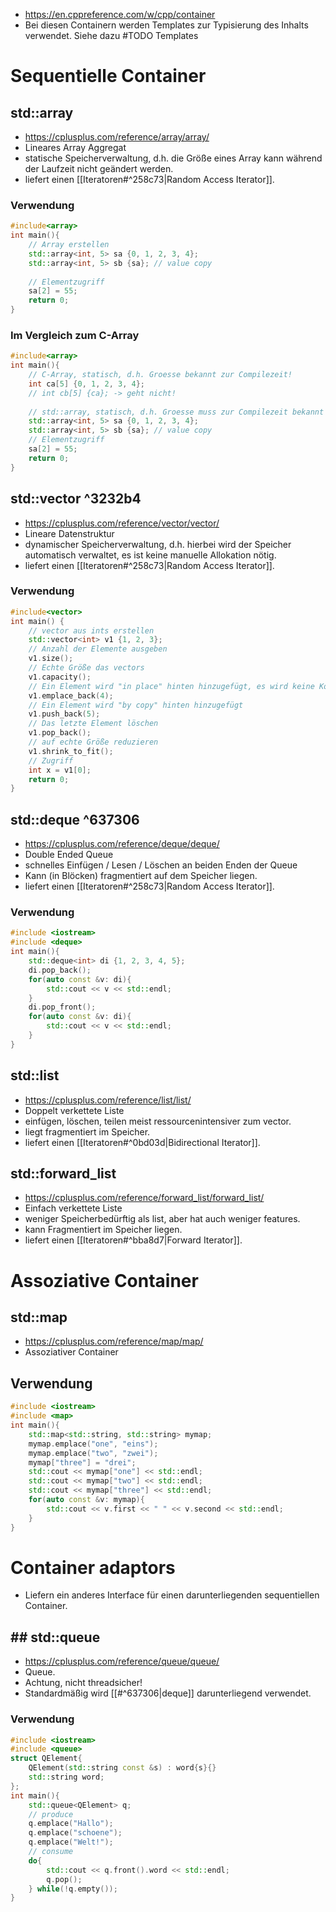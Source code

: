 - https://en.cppreference.com/w/cpp/container
- Bei diesen Containern werden Templates zur Typisierung des Inhalts verwendet. Siehe dazu #TODO Templates
# Sequentielle Container

## std::array
- https://cplusplus.com/reference/array/array/ 
- Lineares Array Aggregat
- statische Speicherverwaltung, d.h. die Größe eines Array kann während der Laufzeit nicht geändert werden.
- liefert einen [[Iteratoren#^258c73|Random Access Iterator]].

### Verwendung
``` C++
#include<array>
int main(){
	// Array erstellen
	std::array<int, 5> sa {0, 1, 2, 3, 4};
	std::array<int, 5> sb {sa}; // value copy
	
	// Elementzugriff
	sa[2] = 55;
	return 0;
}
```

### Im Vergleich zum C-Array
``` C++
#include<array>
int main(){
	// C-Array, statisch, d.h. Groesse bekannt zur Compilezeit!
	int ca[5] {0, 1, 2, 3, 4};
	// int cb[5] {ca}; -> geht nicht!
	
	// std::array, statisch, d.h. Groesse muss zur Compilezeit bekannt sein!
	std::array<int, 5> sa {0, 1, 2, 3, 4};
	std::array<int, 5> sb {sa}; // value copy
	// Elementzugriff
	sa[2] = 55;
	return 0;
}
```

## std::vector ^3232b4
- https://cplusplus.com/reference/vector/vector/
- Lineare Datenstruktur 
- dynamischer Speicherverwaltung, d.h. hierbei wird der Speicher automatisch verwaltet, es ist keine manuelle Allokation nötig. 
- liefert einen [[Iteratoren#^258c73|Random Access Iterator]].

### Verwendung
``` C++
#include<vector>
int main() {
	// vector aus ints erstellen
	std::vector<int> v1 {1, 2, 3};
	// Anzahl der Elemente ausgeben
	v1.size();
	// Echte Größe das vectors
	v1.capacity();
	// Ein Element wird "in place" hinten hinzugefügt, es wird keine Kopie erzeugt. Wichtig für unique_ptr.
	v1.emplace_back(4);
	// Ein Element wird "by copy" hinten hinzugefügt
	v1.push_back(5);
	// Das letzte Element löschen
	v1.pop_back();
	// auf echte Größe reduzieren
	v1.shrink_to_fit();
	// Zugriff
	int x = v1[0];
	return 0;
}
```

## std::deque ^637306

- https://cplusplus.com/reference/deque/deque/
- Double Ended Queue
- schnelles Einfügen / Lesen / Löschen an beiden Enden der Queue
- Kann (in Blöcken) fragmentiert auf dem Speicher liegen.
- liefert einen [[Iteratoren#^258c73|Random Access Iterator]].

### Verwendung
``` C++
#include <iostream>
#include <deque>
int main(){
	std::deque<int> di {1, 2, 3, 4, 5};
	di.pop_back();
	for(auto const &v: di){
		std::cout << v << std::endl;
	}
	di.pop_front();
	for(auto const &v: di){
		std::cout << v << std::endl;
	}
}
```


## std::list
- https://cplusplus.com/reference/list/list/
- Doppelt verkettete Liste
- einfügen, löschen, teilen meist ressourcenintensiver zum vector.
- liegt fragmentiert im Speicher.
- liefert einen [[Iteratoren#^0bd03d|Bidirectional Iterator]].

## std::forward_list
- https://cplusplus.com/reference/forward_list/forward_list/
- Einfach verkettete Liste
- weniger Speicherbedürftig als list, aber hat auch weniger features.
- kann Fragmentiert im Speicher liegen.
- liefert einen [[Iteratoren#^bba8d7|Forward Iterator]].

# Assoziative Container

## std::map
- https://cplusplus.com/reference/map/map/
- Assoziativer Container

## Verwendung
``` C++
#include <iostream>
#include <map>
int main(){
	std::map<std::string, std::string> mymap;
	mymap.emplace("one", "eins");
	mymap.emplace("two", "zwei");
	mymap["three"] = "drei";
	std::cout << mymap["one"] << std::endl;
	std::cout << mymap["two"] << std::endl;
	std::cout << mymap["three"] << std::endl;
	for(auto const &v: mymap){
		std::cout << v.first << " " << v.second << std::endl;
	}
}
```

# Container adaptors
- Liefern ein anderes Interface für einen darunterliegenden sequentiellen Container.

## ## std::queue
- https://cplusplus.com/reference/queue/queue/
- Queue. 
- Achtung, nicht threadsicher!
- Standardmäßig wird [[#^637306|deque]] darunterliegend verwendet.

### Verwendung
``` C++
#include <iostream>
#include <queue>
struct QElement{
	QElement(std::string const &s) : word{s}{}
	std::string word;
};
int main(){
	std::queue<QElement> q;
	// produce
	q.emplace("Hallo");
	q.emplace("schoene");
	q.emplace("Welt!");
	// consume
	do{
		std::cout << q.front().word << std::endl;
		q.pop();
	} while(!q.empty());
}
```

